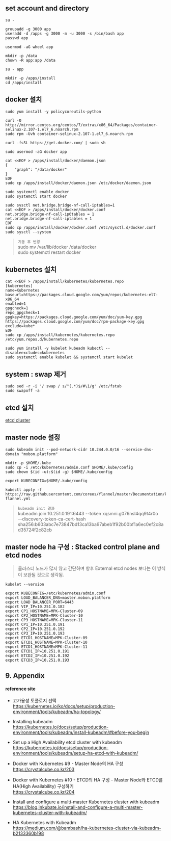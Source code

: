 ## set account and directory
```
su -

groupadd -g 3000 app
useradd -d /apps -g 3000 -m -u 3000 -s /bin/bash app
passwd app

usermod -aG wheel app

mkdir -p /data
chown -R app:app /data

su - app

mkdir -p /apps/install
cd /apps/install
```

## docker 설치
```
sudo yum install -y policycoreutils-python

curl -O http://mirror.centos.org/centos/7/extras/x86_64/Packages/container-selinux-2.107-1.el7_6.noarch.rpm
sudo rpm -Uvh container-selinux-2.107-1.el7_6.noarch.rpm

curl -fsSL https://get.docker.com/ | sudo sh

sudo usermod -aG docker app

cat <<EOF > /apps/install/docker/daemon.json
{
    "graph": "/data/docker"
}
EOF
sudo cp /apps/install/docker/daemon.json /etc/docker/daemon.json

sudo systemctl enable docker
sudo systemctl start docker

sudo sysctl net.bridge.bridge-nf-call-iptables=1
cat <<EOF > /apps/install/docker/docker.conf
net.bridge.bridge-nf-call-ip6tables = 1
net.bridge.bridge-nf-call-iptables = 1
EOF
sudo cp /apps/install/docker/docker.conf /etc/sysctl.d/docker.conf
sudo sysctl --system
```
> `기동 후 변경`  
> sudo mv /var/lib/docker /data/docker  
> sudo systemctl restart docker

## kubernetes 설치
```
cat <<EOF > /apps/install/kubernetes/kubernetes.repo
[kubernetes]
name=Kubernetes
baseurl=https://packages.cloud.google.com/yum/repos/kubernetes-el7-x86_64
enabled=1
gpgcheck=1
repo_gpgcheck=1
gpgkey=https://packages.cloud.google.com/yum/doc/yum-key.gpg https://packages.cloud.google.com/yum/doc/rpm-package-key.gpg
exclude=kube*
EOF
sudo cp /apps/install/kubernetes/kubernetes.repo /etc/yum.repos.d/kubernetes.repo

sudo yum install -y kubelet kubeadm kubectl --disableexcludes=kubernetes
sudo systemctl enable kubelet && systemctl start kubelet
```

## system : swap 제거
```
sudo sed -r -i '/ swap / s/^(.*)$/#\1/g' /etc/fstab
sudo swapoff -a
```


## etcd 설치
[etcd cluster](../../etcd/install.n.setup.md)

## master node 설정
```
sudo kubeadm init --pod-network-cidr 10.244.0.0/16 --service-dns-domain "mobon.platform"

mkdir -p $HOME/.kube
sudo cp -i /etc/kubernetes/admin.conf $HOME/.kube/config
sudo chown $(id -u):$(id -g) $HOME/.kube/config

export KUBECONFIG=$HOME/.kube/config

kubectl apply -f https://raw.githubusercontent.com/coreos/flannel/master/Documentation/kube-flannel.yml
```
> `kubeadm init 결과`  
> kubeadm join 10.251.0.191:6443 --token xqsmni.g076nsl4qq9t4r0o \
    --discovery-token-ca-cert-hash sha256:b603abc7e73847bd13ca13ba97abeb1f92b00bf1a6ec0ef2c8ad35724f2c82cb 

## master node ha 구성 : Stacked control plane and etcd nodes
> 클러스터 노드가 많지 않고 간단하며 향후 External etcd nodes 보다는 이 방식이 보완될 것으로 생각됨.

```
kubelet --version

export KUBECONFIG=/etc/kubernetes/admin.conf
export LOAD_BALANCER_DNS=master.mobon.platform
export LOAD_BALANCER_PORT=6443
export VIP_IP=10.251.0.182
export CP1_HOSTNAME=MPK-Cluster-09
export CP2_HOSTNAME=MPK-Cluster-10
export CP3_HOSTNAME=MPK-Cluster-11
export CP1_IP=10.251.0.191
export CP2_IP=10.251.0.192
export CP3_IP=10.251.0.193
export ETCD1_HOSTNAME=MPK-Cluster-09
export ETCD1_HOSTNAME=MPK-Cluster-10
export ETCD1_HOSTNAME=MPK-Cluster-11
export ETCD1_IP=10.251.0.191
export ETCD2_IP=10.251.0.192
export ETCD3_IP=10.251.0.193

```



## 9. Appendix

#### reference site

* 고가용성 토폴로지 선택  
https://kubernetes.io/ko/docs/setup/production-environment/tools/kubeadm/ha-topology/

* Installing kubeadm  
https://kubernetes.io/docs/setup/production-environment/tools/kubeadm/install-kubeadm/#before-you-begin

* Set up a High Availability etcd cluster with kubeadm  
https://kubernetes.io/docs/setup/production-environment/tools/kubeadm/setup-ha-etcd-with-kubeadm/

+ Docker with Kubernetes #9 - Master Node의 HA 구성  
https://crystalcube.co.kr/203

+ Docker with Kubernetes #10 - ETCD의 HA 구성 - Master Node와 ETCD를 HA(High Availability) 구성하기  
https://crystalcube.co.kr/204

+ Install and configure a multi-master Kubernetes cluster with kubeadm  
https://blog.inkubate.io/install-and-configure-a-multi-master-kubernetes-cluster-with-kubeadm/

+ HA Kubernetes with Kubeadm  
https://medium.com/@bambash/ha-kubernetes-cluster-via-kubeadm-b2133360b198

